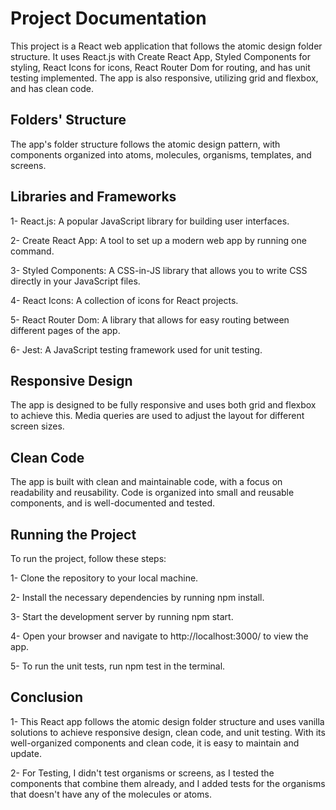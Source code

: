 
# Project Documentation

This project is a React web application that follows the atomic design folder structure. It uses React.js with Create React App, Styled Components for styling, React Icons for icons, React Router Dom for routing, and has unit testing implemented. The app is also responsive, utilizing grid and flexbox, and has clean code.

## Folders' Structure

The app's folder structure follows the atomic design pattern, with components organized into atoms, molecules, organisms, templates, and screens.


## Libraries and Frameworks

1- React.js: A popular JavaScript library for building user interfaces.

2- Create React App: A tool to set up a modern web app by running one command.

3- Styled Components: A CSS-in-JS library that allows you to write CSS directly in your JavaScript files.

4- React Icons: A collection of icons for React projects.

5- React Router Dom: A library that allows for easy routing between different pages of the app.

6- Jest: A JavaScript testing framework used for unit testing.


## Responsive Design

The app is designed to be fully responsive and uses both grid and flexbox to achieve this. Media queries are used to adjust the layout for different screen sizes.

## Clean Code

The app is built with clean and maintainable code, with a focus on readability and reusability. Code is organized into small and reusable components, and is well-documented and tested.

## Running the Project

To run the project, follow these steps:

1- Clone the repository to your local machine.

2- Install the necessary dependencies by running npm install.

3- Start the development server by running npm start.

4- Open your browser and navigate to http://localhost:3000/ to view the app.

5- To run the unit tests, run npm test in the terminal.

## Conclusion

1- This React app follows the atomic design folder structure and uses vanilla solutions to achieve responsive design, clean code, and unit testing. With its well-organized components and clean code, it is easy to maintain and update.

2- For Testing, I didn't test organisms or screens, as I tested the components that combine them already, and I added tests for the organisms that doesn't have any of the molecules or atoms.
